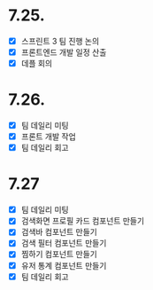 # 7.25.

- [x] 스프린트 3 팀 진행 논의
- [x] 프론트엔드 개발 일정 산출
- [x] 데플 회의

# 7.26.

- [x] 팀 데일리 미팅
- [x] 프론트 개발 작업
- [x] 팀 데일리 회고

# 7.27

- [x] 팀 데일리 미팅
- [x] 검색화면 프로필 카드 컴포넌트 만들기
- [x] 검색바 컴포넌트 만들기
- [x] 검색 필터 컴포넌트 만들기
- [x] 찜하기 컴포넌트 만들기
- [x] 유저 통계 컴포넌트 만들기
- [x] 팀 데일리 회고
